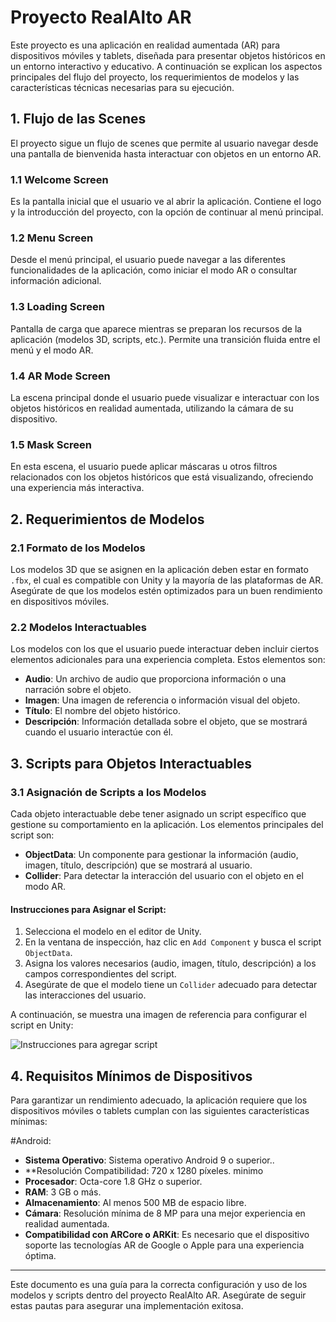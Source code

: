 # Proyecto RealAlto AR

Este proyecto es una aplicación en realidad aumentada (AR) para dispositivos móviles y tablets, diseñada para presentar objetos históricos en un entorno interactivo y educativo. A continuación se explican los aspectos principales del flujo del proyecto, los requerimientos de modelos y las características técnicas necesarias para su ejecución.

## 1. Flujo de las Scenes

El proyecto sigue un flujo de scenes que permite al usuario navegar desde una pantalla de bienvenida hasta interactuar con objetos en un entorno AR.

### 1.1 Welcome Screen
Es la pantalla inicial que el usuario ve al abrir la aplicación. Contiene el logo y la introducción del proyecto, con la opción de continuar al menú principal.

### 1.2 Menu Screen
Desde el menú principal, el usuario puede navegar a las diferentes funcionalidades de la aplicación, como iniciar el modo AR o consultar información adicional.

### 1.3 Loading Screen
Pantalla de carga que aparece mientras se preparan los recursos de la aplicación (modelos 3D, scripts, etc.). Permite una transición fluida entre el menú y el modo AR.

### 1.4 AR Mode Screen
La escena principal donde el usuario puede visualizar e interactuar con los objetos históricos en realidad aumentada, utilizando la cámara de su dispositivo.

### 1.5 Mask Screen
En esta escena, el usuario puede aplicar máscaras u otros filtros relacionados con los objetos históricos que está visualizando, ofreciendo una experiencia más interactiva.

## 2. Requerimientos de Modelos

### 2.1 Formato de los Modelos
Los modelos 3D que se asignen en la aplicación deben estar en formato `.fbx`, el cual es compatible con Unity y la mayoría de las plataformas de AR. Asegúrate de que los modelos estén optimizados para un buen rendimiento en dispositivos móviles.

### 2.2 Modelos Interactuables
Los modelos con los que el usuario puede interactuar deben incluir ciertos elementos adicionales para una experiencia completa. Estos elementos son:
- **Audio**: Un archivo de audio que proporciona información o una narración sobre el objeto.
- **Imagen**: Una imagen de referencia o información visual del objeto.
- **Título**: El nombre del objeto histórico.
- **Descripción**: Información detallada sobre el objeto, que se mostrará cuando el usuario interactúe con él.

## 3. Scripts para Objetos Interactuables

### 3.1 Asignación de Scripts a los Modelos

Cada objeto interactuable debe tener asignado un script específico que gestione su comportamiento en la aplicación. Los elementos principales del script son:

- **ObjectData**: Un componente para gestionar la información (audio, imagen, título, descripción) que se mostrará al usuario.
- **Collider**: Para detectar la interacción del usuario con el objeto en el modo AR.

#### Instrucciones para Asignar el Script:
1. Selecciona el modelo en el editor de Unity.
2. En la ventana de inspección, haz clic en `Add Component` y busca el script `ObjectData`.
3. Asigna los valores necesarios (audio, imagen, título, descripción) a los campos correspondientes del script.
4. Asegúrate de que el modelo tiene un `Collider` adecuado para detectar las interacciones del usuario.

A continuación, se muestra una imagen de referencia para configurar el script en Unity:

![Instrucciones para agregar script](ruta-de-la-imagen)

## 4. Requisitos Mínimos de Dispositivos

Para garantizar un rendimiento adecuado, la aplicación requiere que los dispositivos móviles o tablets cumplan con las siguientes características mínimas:

#Android:
- **Sistema Operativo**: Sistema operativo Android 9 o superior..
- **Resolución Compatibilidad: 720 x 1280 píxeles. minimo
- **Procesador**: Octa-core 1.8 GHz o superior.
- **RAM**: 3 GB o más.
- **Almacenamiento**: Al menos 500 MB de espacio libre.
- **Cámara**: Resolución mínima de 8 MP para una mejor experiencia en realidad aumentada.
- **Compatibilidad con ARCore o ARKit**: Es necesario que el dispositivo soporte las tecnologías AR de Google o Apple para una experiencia óptima.


---

Este documento es una guía para la correcta configuración y uso de los modelos y scripts dentro del proyecto RealAlto AR. Asegúrate de seguir estas pautas para asegurar una implementación exitosa.

